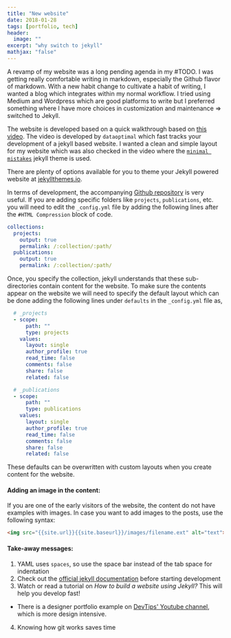 ```yaml
---
title: "New website"
date: 2018-01-28
tags: [portfolio, tech]
header:
  image: ""
excerpt: "why switch to jekyll"
mathjax: "false"
---
```

A revamp of my website was a long pending agenda in my #TODO. I was getting really comfortable writing in markdown, especially the Github flavor of markdown. With a new habit change to cultivate a habit of writing, I wanted a blog which integrates within my normal workflow. I tried using Medium and Wordpress which are good platforms to write but I preferred something where I have more choices in customization and maintenance => switched to Jekyll.

The website is developed based on a quick walkthrough based on [this video](https://www.youtube.com/watch?v=qWrcgHwSG8M). The video is developed by `dataoptimal` which fast tracks your development of a jekyll based website. I wanted a clean and simple layout for my website which was also checked in the video where the [`minimal mistakes`](https://mmistakes.github.io/minimal-mistakes/) jekyll theme is used.

There are plenty of options available for you to theme your Jekyll powered website at [jekyllthemes.io](https://jekyllthemes.io/free). 

In terms of development, the accompanying [Github repository](https://github.com/dataoptimal/github-pages-tutorial) is very useful. If you are adding specific folders like `projects`, `publications`, etc. you will need to edit the `_config.yml` file by adding the following lines after the `#HTML Compression` block of code.

```yaml
collections:
  projects:
    output: true
    permalink: /:collection/:path/
  publications:
    output: true
    permalink: /:collection/:path/
```

Once, you specify the collection, jekyll understands that these sub-directories contain content for the website. To make sure the contents appear on the website we will need to specify the default layout which can be done adding the following lines under `defaults` in the `_config.yml` file as,

```yaml
  # _projects
  - scope:
      path: ""
      type: projects
    values:
      layout: single
      author_profile: true
      read_time: false
      comments: false
      share: false
      related: false

  # _publications
  - scope:
      path: ""
      type: publications
    values:
      layout: single
      author_profile: true
      read_time: false
      comments: false
      share: false
      related: false
```
These defaults can be overwritten with custom layouts when you create content for the website.

#### Adding an image in the content:
If you are one of the early visitors of the website, the content do not have examples with images. In case you want to add images to the posts, use the following syntax:

```html
<img src="{{site.url}}{{site.baseurl}}/images/filename.ext" alt="text">
```
#### Take-away messages:
1. YAML uses `spaces`, so use the space bar instead of the tab space for indentation
2. Check out the [official jekyll documentation](https://jekyllrb.com) before starting development
3. Watch or read a tutorial on *How to build a website using Jekyll?* This will help you develop fast!
  - There is a designer portfolio example on [DevTips' Youtube channel](https://www.youtube.com/watch?v=sJhhLvW-Xvg&list=PLqGj3iMvMa4KeBN2krBtcO3U90_7SOl-A), which is more design intensive.
4. Knowing how git works saves time


